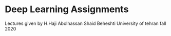 # Deep Learning Assignments
Lectures given by H.Haji Abolhassan
Shaid Beheshti University of tehran fall 2020
